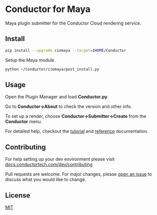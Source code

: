 # Conductor for Maya

Maya plugin submitter for the Conductor Cloud rendering service.

## Install

```bash
pip install --upgrade ciomaya --target=$HOME/Conductor
```

Setup the Maya module. 

```bash
python ~/Conductor/ciomaya/post_install.py
```

## Usage

Open the Plugin Manager and load **Conductor.py**.

Go to **Conductor->About** to check the version and other info.

To set up a render, choose **Conductor->Submitter->Create** from the **Conductor** menu. 

For detailed help, checkout the [tutorial](docs.conductortech.com/tutorials/maya_beta) and [reference](docs.conductortech.com/reference/maya_beta) documentation.

## Contributing

For help setting up your dev environment please visit [docs.conductortech.com/dev/contributing](docs.conductortech.com/dev/contributing)

Pull requests are welcome. For major changes, please [open an issue](https://github.com/AtomicConductor/conductor-maya/issues) to discuss what you would like to change.


## License
[MIT](https://choosealicense.com/licenses/mit)